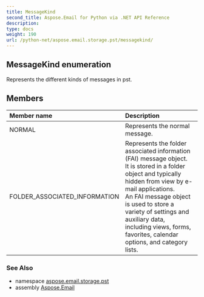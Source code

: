 ```yaml
---
title: MessageKind
second_title: Aspose.Email for Python via .NET API Reference
description: 
type: docs
weight: 190
url: /python-net/aspose.email.storage.pst/messagekind/
---
```


## MessageKind enumeration

Represents the different kinds of messages in pst.

## Members
| Member name | Description |
| :- | :- |
|NORMAL|Represents the normal message.|
|FOLDER_ASSOCIATED_INFORMATION|Represents the folder associated information (FAI) message object. <br/>            It is stored in a folder object and typically hidden from view by e-mail applications. <br/>            An FAI message object is used to store a variety of settings and auxiliary data, <br/>            including views, forms, favorites, calendar options, and category lists.|

### See Also

* namespace [aspose.email.storage.pst](/python-net/aspose.email.storage.pst/)
* assembly [Aspose.Email](/python-net/)

